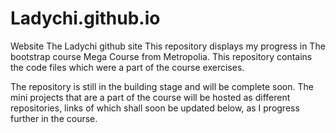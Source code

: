# Ladychi.github.io
Website
The Ladychi github site
This repository displays my progress in The bootstrap course Mega Course from Metropolia. This repository contains the code files which were a part of the course exercises.

The repository is still in the building stage and will be complete soon. The mini projects that are a part of the course will be hosted as different repositories, links of which shall soon be updated below, as I progress further in the course.
